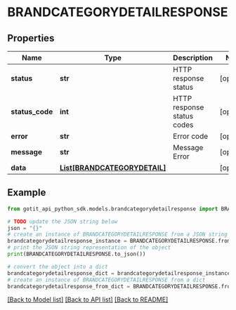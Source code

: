 # BRANDCATEGORYDETAILRESPONSE


## Properties

Name | Type | Description | Notes
------------ | ------------- | ------------- | -------------
**status** | **str** | HTTP response status | [optional] 
**status_code** | **int** | HTTP response status codes | [optional] 
**error** | **str** | Error code | [optional] 
**message** | **str** | Message Error | [optional] 
**data** | [**List[BRANDCATEGORYDETAIL]**](BRANDCATEGORYDETAIL.md) |  | [optional] 

## Example

```python
from gotit_api_python_sdk.models.brandcategorydetailresponse import BRANDCATEGORYDETAILRESPONSE

# TODO update the JSON string below
json = "{}"
# create an instance of BRANDCATEGORYDETAILRESPONSE from a JSON string
brandcategorydetailresponse_instance = BRANDCATEGORYDETAILRESPONSE.from_json(json)
# print the JSON string representation of the object
print(BRANDCATEGORYDETAILRESPONSE.to_json())

# convert the object into a dict
brandcategorydetailresponse_dict = brandcategorydetailresponse_instance.to_dict()
# create an instance of BRANDCATEGORYDETAILRESPONSE from a dict
brandcategorydetailresponse_from_dict = BRANDCATEGORYDETAILRESPONSE.from_dict(brandcategorydetailresponse_dict)
```
[[Back to Model list]](../README.md#documentation-for-models) [[Back to API list]](../README.md#documentation-for-api-endpoints) [[Back to README]](../README.md)


